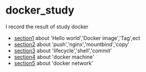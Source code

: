 # docker_study
I record the result of study docker

- [section1](https://github.com/hyuraku/docker_study/blob/master/notebook/section1.md) about 'Hello world','Docker image','Tag',ect
- [section2](https://github.com/hyuraku/docker_study/blob/master/notebook/section2.md) about 'push','nginx','mountbind','copy'
- [section3](https://github.com/hyuraku/docker_study/blob/master/notebook/section3.md) about 'lifecycle','shell','commit'
- [section4](https://github.com/hyuraku/docker_study/blob/master/notebook/section4.md) about 'docker machine'
- [section5](https://github.com/hyuraku/docker_study/blob/master/notebook/section5.md) about 'docker network'

